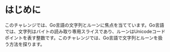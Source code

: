 # はじめに

このチャレンジでは、Go言語の文字列とルーンに焦点を当てています。Go言語では、文字列はバイトの読み取り専用スライスであり、ルーンはUnicodeコードポイントを表す整数です。このチャレンジでは、Go言語で文字列とルーンを扱う方法を探ります。
